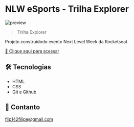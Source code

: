 # NLW eSports - Trilha Explorer

![preview](../nwl/github/filipinrj.github.io_nwl_.png)

>Trilha Explorer

Projeto construidodo evento Next Level Week da Rocketseat

[📎 Clique aqui para acessar](https://filipinrj.github.io/nwl/)


## 🛠 Tecnologias

- HTML
- CSS
- Git e Github

## 💛 Contanto

flip142filipe@gmail.com